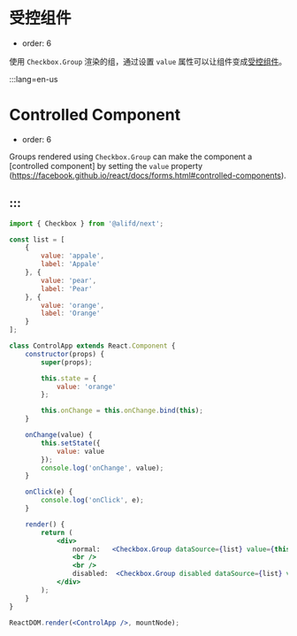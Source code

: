 # 受控组件

- order: 6

使用 `Checkbox.Group` 渲染的组，通过设置 `value` 属性可以让组件变成[受控组件](https://facebook.github.io/react/docs/forms.html#controlled-components)。


:::lang=en-us
# Controlled Component
- order: 6

Groups rendered using `Checkbox.Group` can make the component a [controlled component] by setting the `value` property (https://facebook.github.io/react/docs/forms.html#controlled-components).

:::
---

````jsx
import { Checkbox } from '@alifd/next';

const list = [
    {
        value: 'appale',
        label: 'Appale'
    }, {
        value: 'pear',
        label: 'Pear'
    }, {
        value: 'orange',
        label: 'Orange'
    }
];

class ControlApp extends React.Component {
    constructor(props) {
        super(props);

        this.state = {
            value: 'orange'
        };

        this.onChange = this.onChange.bind(this);
    }

    onChange(value) {
        this.setState({
            value: value
        });
        console.log('onChange', value);
    }

    onClick(e) {
        console.log('onClick', e);
    }

    render() {
        return (
            <div>
                normal:   <Checkbox.Group dataSource={list} value={this.state.value} onChange={this.onChange} />
                <br />
                <br />
                disabled:  <Checkbox.Group disabled dataSource={list} value={this.state.value} onChange={this.onChange} />
            </div>
        );
    }
}

ReactDOM.render(<ControlApp />, mountNode);
````
